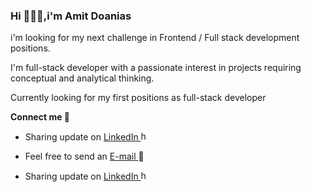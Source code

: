 ### **Hi 🙋🏼‍♂️,i'm Amit Doanias**
i'm looking for my next challenge in Frontend / Full stack development positions.

I'm full-stack developer with a passionate interest in projects requiring conceptual and analytical thinking.

Currently looking for my first positions as full-stack developer

**Connect me 💬**

* Sharing update on [LinkedIn ](https://www.linkedin.com/in/amit-doanias-8aa694227/) <img src="https://user-images.githubusercontent.com/102167882/175963766-d026bbad-6c9b-44f7-aaf2-103079bf0ce2.png" width="15" height="15" title="hover text">
* Feel free to send an [E-mail ](mailto:amitdoanias@gmail.com)  📧

* Sharing update on [LinkedIn ](https://www.linkedin.com/in/amit-doanias-8aa694227/) <img src="https://user-images.githubusercontent.com/102167882/175965096-eb92e586-ca30-422e-97bd-9dfb2b54eb8b.svg" width="15" height="15" title="hover text">














<!--
**AmitDoanias/AmitDoanias** is a ✨ _special_ ✨ repository because its `README.md` (this file) appears on your GitHub profile.

Here are some ideas to get you started:

- 🔭 I’m currently working on ...
- 🌱 I’m currently learning ...
- 👯 I’m looking to collaborate on ...
- 🤔 I’m looking for help with ...
- 💬 Ask me about ...
- 📫 How to reach me: ...
- 😄 Pronouns: ...
- ⚡ Fun fact: ...
-->
